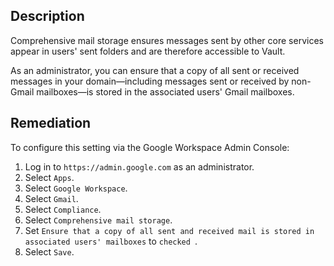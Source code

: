 ## Description

Comprehensive mail storage ensures messages sent by other core services appear in users' sent folders and are therefore accessible to Vault.

As an administrator, you can ensure that a copy of all sent or received messages in your domain—including messages sent or received by non-Gmail mailboxes—is stored in the associated users' Gmail mailboxes.

## Remediation

To configure this setting via the Google Workspace Admin Console:

1. Log in to `https://admin.google.com` as an administrator.
2. Select `Apps`.
3. Select `Google Workspace`.
4. Select `Gmail`.
5. Select `Compliance`.
6. Select `Comprehensive mail storage`.
7. Set `Ensure that a copy of all sent and received mail is stored in associated users' mailboxes` to `checked `.
8. Select `Save`.
